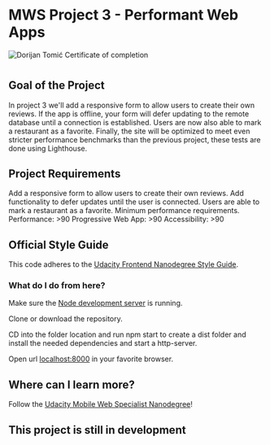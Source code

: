 # MWS Project 3 - Performant Web Apps
![Dorijan Tomić Certificate of completion](http://i.prntscr.com/ZVyTo8N0Q8WLAiZ7xTTxiw.png)

#
## Goal of the Project
In project 3 we'll add a responsive form to allow users to create their own reviews. If the app is offline, your form will defer updating to the remote database until a connection is established. Users are now also able to mark a restaurant as a favorite. Finally, the site will be optimized to meet even stricter performance benchmarks than the previous project, these tests are done using Lighthouse.

## Project Requirements
Add a responsive form to allow users to create their own reviews.
Add functionality to defer updates until the user is connected.
Users are able to mark a restaurant as a favorite.
Minimum performance requirements.
  Performance: >90
  Progressive Web App: >90
  Accessibility: >90

## Official Style Guide
This code adheres to the [Udacity Frontend Nanodegree Style Guide](https://udacity.github.io/frontend-nanodegree-styleguide/).

### What do I do from here?
Make sure the [Node development server](https://github.com/udacity/mws-restaurant-stage-3) is running.

Clone or download the repository.

CD into the folder location and run npm start to create a dist folder and install the needed dependencies and start a http-server.

Open url [localhost:8000](localhost:8000) in your favorite browser.

## Where can I learn more?
Follow the [Udacity Mobile Web Specialist Nanodegree](https://www.udacity.com/course/mobile-web-specialist-nanodegree--nd024)!

## This project is still in development
